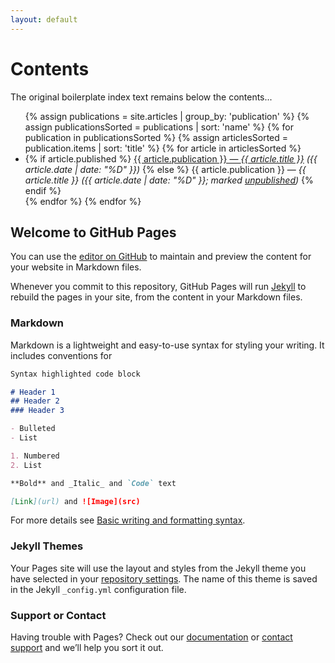 ```yaml
---
layout: default
---
```


# Contents

The original boilerplate index text remains below the contents...


<ul>
{% assign publications = site.articles | group_by: 'publication' %}
{% assign publicationsSorted = publications | sort: 'name' %}
{% for publication in publicationsSorted %}
{% assign articlesSorted = publication.items | sort: 'title' %}
{% for article in articlesSorted %}
  <li>
  {% if article.published %}
    <a href="articles/{{ article.slug }}.html">{{ article.publication }} &mdash; <em>{{ article.title }}</em></a>
	<em>({{ article.date | date: "%D" }})</em>
  {% else %}
    {{ article.publication }} &mdash; <em>{{ article.title }}</em> <em>({{ article.date | date: "%D" }}; marked <a href="articles/{{ article.slug }}.html">unpublished</a>)</em>
  {% endif %}
  </li>
{% endfor %}
{% endfor %}
</ul>



## Welcome to GitHub Pages

You can use the [editor on GitHub](https://github.com/wu-lee/rushkoff-archive/edit/master/docs/index.md) to maintain and preview the content for your website in Markdown files.

Whenever you commit to this repository, GitHub Pages will run [Jekyll](https://jekyllrb.com/) to rebuild the pages in your site, from the content in your Markdown files.

### Markdown

Markdown is a lightweight and easy-to-use syntax for styling your writing. It includes conventions for

```markdown
Syntax highlighted code block

# Header 1
## Header 2
### Header 3

- Bulleted
- List

1. Numbered
2. List

**Bold** and _Italic_ and `Code` text

[Link](url) and ![Image](src)
```

For more details see [Basic writing and formatting syntax](https://docs.github.com/en/github/writing-on-github/getting-started-with-writing-and-formatting-on-github/basic-writing-and-formatting-syntax).

### Jekyll Themes

Your Pages site will use the layout and styles from the Jekyll theme you have selected in your [repository settings](https://github.com/wu-lee/rushkoff-archive/settings/pages). The name of this theme is saved in the Jekyll `_config.yml` configuration file.

### Support or Contact

Having trouble with Pages? Check out our [documentation](https://docs.github.com/categories/github-pages-basics/) or [contact support](https://support.github.com/contact) and we’ll help you sort it out.
